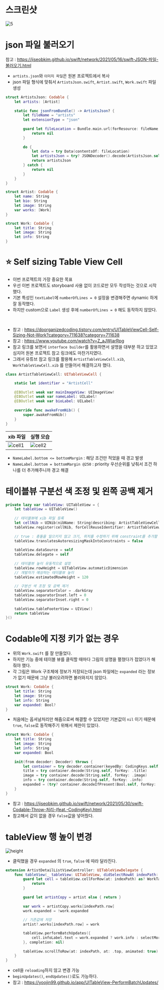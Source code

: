# 스크린샷
![5](https://github.com/hhhan0315/Swift-30-Projects/blob/main/05_Artistry/5.gif)

# json 파일 불러오기
참고 : https://jiseobkim.github.io/swift/network/2021/05/16/swift-JSON-파일-불러오기.html
- `artists.json`와 `이미지 파일`은 원본 프로젝트에서 복사
- json 파일 형식에 맞춰서 `ArtistsJson.swift`, `Artist.swift`, `Work.swift` 파일 생성

```swift
struct ArtistsJson: Codable {
    let artists: [Artist]
    
    static func jsonFromBundle() -> ArtistsJson? {
        let fileName = "artists"
        let extensionType = "json"
        
        guard let fileLocation = Bundle.main.url(forResource: fileName, withExtension: extensionType) else {
            return nil
        }
        
        do {
            let data = try Data(contentsOf: fileLocation)
            let artistsJson = try? JSONDecoder().decode(ArtistsJson.self, from: data)
            return artistsJson
        } catch {
            return nil
        }
    }
}
```

```swift
struct Artist: Codable {
    let name: String
    let bio: String
    let image: String
    var works: [Work]
}
```

```swift
struct Work: Codable {
    let title: String
    let image: String
    let info: String
}
```

# ⭐️ Self sizing Table View Cell
- 이번 프로젝트의 가장 중요한 목표
- 우선 이번 프로젝트도 storyboard 사용 없이 코드로만 모두 작성하는 것으로 시작했다.
- 기본 특성인 `textLabel`에 `numberOfLines = 0` 설정을 변경해주면 dynamic 하게 잘 동작했다.
- 하지만 custom으로 `Label` 생성 후에 `numberOfLines = 0` 해도 동작하지 않았다.

<br>

- 참고 : https://doorganizedcoding.tistory.com/entry/UITableViewCell-Self-Sizing-Not-Work?category=711638?category=711638
- 참고 : https://www.youtube.com/watch?v=Z_aJWjarRpg
- 참고 링크를 보면서 `interface builder`를 활용하면서 설명을 대부분 하고 있었고 심지어 원본 프로젝트 참고 링크에도 마찬가지였다.
- 그래서 유튜브 참고 링크를 활용해 `ArtistTableViewCell.xib`, `WorkTableViewCell.xib` 를 만들어서 해결하고자 했다.

```swift
class ArtistTableViewCell: UITableViewCell {

    static let identifier = "ArtistCell"
    
    @IBOutlet weak var mainImageView: UIImageView!
    @IBOutlet weak var nameLabel: UILabel!
    @IBOutlet weak var bioLabel: UILabel!
    
    override func awakeFromNib() {
        super.awakeFromNib()
    }
}
```
|xib 파일|실행 모습|
|--|--|
|![cell1](https://github.com/hhhan0315/Swift-30-Projects/blob/main/05_Artistry/cell1.png)|![cell2](https://github.com/hhhan0315/Swift-30-Projects/blob/main/05_Artistry/cell2.png)|

- `NameLabel.bottom <= bottomMargin` : 해당 조건만 적었을 때 경고 발생
- `NameLabel.bottom = bottomMargin @250` : priority 우선순위를 낮춰서 조건 하나를 더 추가해주니까 경고 해결

# 테이블뷰 구분선 색 조정 및 왼쪽 공백 제거
```swift
private lazy var tableView: UITableView = {
    let tableView = UITableView()
    
    // 테이블뷰에 xib 파일 등록
    let cellNib = UINib(nibName: String(describing: ArtistTableViewCell.self), bundle: nil)
    tableView.register(cellNib, forCellReuseIdentifier: ArtistTableViewCell.identifier)
    
    // true : 충돌을 일으키지 않고 크기, 위치를 수정하기 위해 constraint를 추가할 수 없다.
    tableView.translatesAutoresizingMaskIntoConstraints = false
    
    tableView.dataSource = self
    tableView.delegate = self
    
    // 테이블뷰 높이 유동적으로 설정
    tableView.rowHeight = UITableView.automaticDimension
    // 개발자가 예상하는 테이블뷰 높이
    tableView.estimatedRowHeight = 120
    
    // 구분선 색 조정 및 공백 제거
    tableView.separatorColor = .darkGray
    tableView.separatorInset.left = 0
    tableView.separatorInset.right = 0
    
    tableView.tableFooterView = UIView()
    return tableView
}()
```

# Codable에 지정 키가 없는 경우
- 위의 `Work.swift` 를 잘 만들었다.
- 하지만 기능 중에 테이블 뷰를 클릭할 때마다 그림의 설명을 펼쳤다가 접었다가 해줘야 했다.
- 각 그림은 Work 구조체에 정보가 저장되는데 json 파일에는 `expanded` 라는 정보가 없기 때문에 그냥 불러오려하면 불러와지지 않았다.

```swift
struct Work: Codable {
    let title: String
    let image: String
    let info: String
    var expanded: Bool?
}
```
- 처음에는 옵셔널처리만 해줌으로써 해결할 수 있었지만 기본값이 `nil` 이기 때문에 `true`, `false`로 동작해주기 위해서 제한이 있었다.

```swift
struct Work: Codable {
    let title: String
    let image: String
    let info: String
    var expanded: Bool
    
    init(from decoder: Decoder) throws {
        let container = try decoder.container(keyedBy: CodingKeys.self)
        title = try container.decode(String.self, forKey: .title)
        image = try container.decode(String.self, forKey: .image)
        info = try container.decode(String.self, forKey: .info)
        expanded = (try? container.decodeIfPresent(Bool.self, forKey: .expanded)) ?? false
    }
}
```
- 참고 : https://jiseobkim.github.io/swift/network/2021/05/30/swift-Codable-Throw-처리-(feat.-CodingKey).html
- 참고해서 값이 없을 경우 `false`값을 넣어줬다.

# tableView 행 높이 변경
![height](https://github.com/hhhan0315/Swift-30-Projects/blob/main/05_Artistry/height.gif)

- 클릭했을 경우 `expanded` 의 `true`, `false` 에 따라 달라진다.
```swift
extension ArtistDetailListViewController: UITableViewDelegate {
    func tableView(_ tableView: UITableView, didSelectRowAt indexPath: IndexPath) {
        guard let cell = tableView.cellForRow(at: indexPath) as? WorkTableViewCell else {
            return
        }
        
        guard let artistCopy = artist else { return }
        
        var work = artistCopy.works[indexPath.row]
        work.expanded = !work.expanded
        
        // 기존값에 저장
        artist?.works[indexPath.row] = work

        tableView.performBatchUpdates({
            cell.infoLabel.text = work.expanded ? work.info : selectMore
        }, completion: nil)
        
        tableView.scrollToRow(at: indexPath, at: .top, animated: true)
    }
}
```
- cell을 `reloading`하지 않고 변경 가능
- `beginUpdates()`, `endUpdates()`로도 가능하다.
- 참고 : https://yoojin99.github.io/app/UITableView-PerformBatchUpdates/
